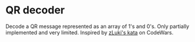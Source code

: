 # QR decoder

Decode a QR message represented as an array of 1's and 0's. Only partially implemented and very limited. Inspired by [zLuki's kata](https://www.codewars.com/kata/5ef9c85dc41b4e000f9a645f) on CodeWars.
